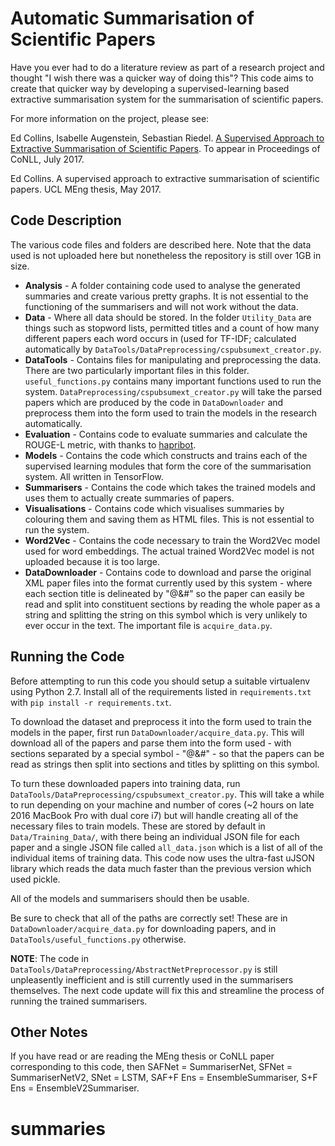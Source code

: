 # Automatic Summarisation of Scientific Papers

Have you ever had to do a literature review as part of a research project and thought "I wish there was a quicker way of doing this"? This code aims to create that quicker way by developing a supervised-learning based extractive summarisation system for the summarisation of scientific papers.

For more information on the project, please see:

Ed Collins, Isabelle Augenstein, Sebastian Riedel. [A Supervised Approach to Extractive Summarisation of Scientific Papers](https://arxiv.org/abs/1706.03946). To appear in Proceedings of CoNLL, July 2017.

Ed Collins. A supervised approach to extractive summarisation of scientific papers. UCL MEng thesis, May 2017.

## Code Description
The various code files and folders are described here. Note that the data used is not uploaded here but nonetheless the repository is still over 1GB in size.

* **Analysis** - A folder containing code used to analyse the generated summaries and create various pretty graphs. It is not essential to the functioning of the summarisers and will not work without the data.
* **Data** - Where all data should be stored. In the folder `Utility_Data` are things such as stopword lists, permitted titles and a count of how many different papers each word occurs in (used for TF-IDF; calculated automatically by `DataTools/DataPreprocessing/cspubsumext_creator.py`.
* **DataTools** - Contains files for manipulating and preprocessing the data. There are two particularly important files in this folder. `useful_functions.py` contains many important functions used to run the system. `DataPreprocessing/cspubsumext_creator.py` will take the parsed papers which are produced by the code in `DataDownloader` and preprocess them into the form used to train the models in the research automatically.
* **Evaluation** - Contains code to evaluate summaries and calculate the ROUGE-L metric, with thanks to [hapribot](https://github.com/harpribot/nlp-metrics/blob/master/rouge/rouge.py).
* **Models** - Contains the code which constructs and trains each of the supervised learning modules that form the core of the summarisation system. All written in TensorFlow.
* **Summarisers** - Contains the code which takes the trained models and uses them to actually create summaries of papers.
* **Visualisations** - Contains code which visualises summaries by colouring them and saving them as HTML files. This is not essential to run the system.
* **Word2Vec** - Contains the code necessary to train the Word2Vec model used for word embeddings. The actual trained Word2Vec model is not uploaded because it is too large.
* **DataDownloader** - Contains code to download and parse the original XML paper files into the format currently used by this system - where each section title is delineated by "@&#" so the paper can easily be read and split into constituent sections by reading the whole paper as a string and splitting the string on this symbol which is very unlikely to ever occur in the text. The important file is `acquire_data.py`.

## Running the Code
Before attempting to run this code you should setup a suitable virtualenv using Python 2.7. Install all of the requirements listed in `requirements.txt` with `pip install -r requirements.txt`.

To download the dataset and preprocess it into the form used to train the models in the paper, first run `DataDownloader/acquire_data.py`. This will download all of the papers and parse them into the form used - with sections separated by a special symbol - "@&#" - so that the papers can be read as strings then split into sections and titles by splitting on this symbol.

To turn these downloaded papers into training data, run `DataTools/DataPreprocessing/cspubsumext_creator.py`. This will take a while to run depending on your machine and number of cores (~2 hours on late 2016 MacBook Pro with dual core i7) but will handle creating all of the necessary files to train models. These are stored by default in `Data/Training_Data/`, with there being an individual JSON file for each paper and a single JSON file called `all_data.json` which is a list of all of the individual items of training data. This code now uses the ultra-fast uJSON library which reads the data much faster than the previous version which used pickle.

All of the models and summarisers should then be usable.

Be sure to check that all of the paths are correctly set! These are in `DataDownloader/acquire_data.py` for downloading papers, and in `DataTools/useful_functions.py` otherwise.

**NOTE**: The code in `DataTools/DataPreprocessing/AbstractNetPreprocessor.py` is still unpleasently inefficient and is still currently used in the summarisers themselves. The next code update will fix this and streamline the process of running the trained summarisers.

## Other Notes
If you have read or are reading the MEng thesis or CoNLL paper corresponding to this code, then SAFNet = SummariserNet, SFNet = SummariserNetV2, SNet = LSTM, SAF+F Ens = EnsembleSummariser, S+F Ens = EnsembleV2Summariser.
# summaries

